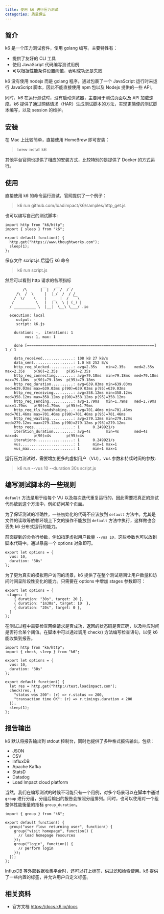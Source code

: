 ```yaml
---
title: 使用 k6 进行压力测试
categories: 质量保证
---
```


## 简介

k6 是一个压力测试套件，使用 golang 编写。主要特性有：

- 提供了友好的 CLI  工具
- 使用 JavaScript 代码编写测试用例
- 可以根据性能条件设置阈值，表明成功还是失败

k6 没有使用 nodejs 而是 golang 程序，通过包裹了一个 JavaScript 运行时来运行 JavaScript 脚本，因此不能直接使用 npm 包以及 Nodejs 提供的一些 API。

同时，k6 在运行测试时，没有启动浏览器，主要用于测试页面以及 API 加载速度。k6 提供了通过网络请求（HAR）生成测试脚本的方法，实现更简便的测试脚本编写，以及 session 的维护。

## 安装 

在 Mac 上比较简单，直接使用 HomeBrew 即可安装：

> brew install k6

其他平台官网也提供了相应的安装方式，比较特别的是提供了 Docker 的方式运行。

## 使用

直接使用 k6 的命令运行测试，官网提供了一个例子：

> k6 run github.com/loadimpact/k6/samples/http_get.js

也可以编写自己的测试脚本:

```
import http from "k6/http";
import { sleep } from "k6";

export default function() {
  http.get("https://www.thoughtworks.com");
  sleep(1);
};

```

保存文件 script.js 后运行 k6 命令

> k6 run script.js

然后可以看到 http 请求的各项指标

```
        /\      |‾‾|  /‾‾/  /‾/   
     /\  /  \     |  |_/  /  / /    
    /  \/    \    |      |  /  ‾‾\  
   /          \   |  |‾\  \ | (_) | 
  / __________ \  |__|  \__\ \___/ .io

  execution: local
     output: -
     script: k6.js

    duration: -,  iterations: 1
         vus: 1, max: 1

    done [==========================================================] 1 / 1

    data_received..............: 108 kB 27 kB/s
    data_sent..................: 1.0 kB 252 B/s
    http_req_blocked...........: avg=2.35s    min=2.35s    med=2.35s    max=2.35s    p(90)=2.35s    p(95)=2.35s   
    http_req_connecting........: avg=79.18ms  min=79.18ms  med=79.18ms  max=79.18ms  p(90)=79.18ms  p(95)=79.18ms 
    http_req_duration..........: avg=639.03ms min=639.03ms med=639.03ms max=639.03ms p(90)=639.03ms p(95)=639.03ms
    http_req_receiving.........: avg=358.12ms min=358.12ms med=358.12ms max=358.12ms p(90)=358.12ms p(95)=358.12ms
    http_req_sending...........: avg=1.79ms   min=1.79ms   med=1.79ms   max=1.79ms   p(90)=1.79ms   p(95)=1.79ms  
    http_req_tls_handshaking...: avg=701.46ms min=701.46ms med=701.46ms max=701.46ms p(90)=701.46ms p(95)=701.46ms
    http_req_waiting...........: avg=279.12ms min=279.12ms med=279.12ms max=279.12ms p(90)=279.12ms p(95)=279.12ms
    http_reqs..................: 1      0.249921/s
    iteration_duration.........: avg=4s       min=4s       med=4s       max=4s       p(90)=4s       p(95)=4s      
    iterations.................: 1      0.249921/s
    vus........................: 1      min=1 max=1
    vus_max....................: 1      min=1 max=1
```

运行压力测试时，需要增加更多的虚拟用户（VU），vus 参数和持续时间的参数:

> k6 run --vus 10 --duration 30s script.js


## 编写测试脚本的一些规则

`default` 方法是用于给每个 VU 以及每次迭代重复运行的，因此需要把真正的测试代码放到这个方法中，例如访问某个页面。

为了保证测试的准确性，一些初始化的代码不应该放到 `default` 方法中。尤其是文件的读取等依赖环境上下文的操作不能放到 `default` 方法中执行，这样做也会丢失 k6 分布式运行的能力。

前面提到的命令行参数，例如指定虚拟用户数量 `--vus 10`，这些参数也可以放到脚本代码中。通过暴露一个 options 对象即可。

```
export let options = {
  vus: 10,
  duration: "30s"
};
```

为了更为真实的模拟用户访问的场景，k6 提供了在整个测试期间让用户数量和访问时间呈阶段性变化的能力。只需要在 options 中增加 stages 参数即可：

```
export let options = {
 stages: [
    { duration: "30s", target: 20 },
    { duration: "1m30s", target: 10  },
    { duration: "20s", target: 0 },
  ]
};
```

在测试过程中需要检查网络请求是否成功，返回的状态码是否正确，以及响应时间是否符合某个阈值。在脚本中可以通过调用 check() 方法编写检查语句，以便 k6 能收集到报告。

```
import http from "k6/http";
import { check, sleep } from "k6";

export let options = {
  vus: 10,
  duration: "30s"
};

export default function() {
  let res = http.get("http://test.loadimpact.com");
  check(res, {
    "status was 200": (r) => r.status == 200,
    "transaction time OK": (r) => r.timings.duration < 200
  });
  sleep(1);
};

```

## 报告输出

k6 默认将报告输出到 stdout 控制台，同时也提供了多种格式报告输出，包括：

- JSON
- CSV
- InfluxDB
- Apache Kafka
- StatsD
- Datadog
- Load Impact cloud platform

当然，我们在编写测试的时候不可能只有一个用例，对多个场景可以在脚本中通过 `group` 进行分组，分组后输出的报告会按照分组排列。同时，也可以使用对一个组整体性能衡量的指标 `group_duration`。

```
import { group } from "k6";

export default function() {
  group("user flow: returning user", function() {
    group("visit homepage", function() {
      // load homepage resources
    });
    group("login", function() {
      // perform login
    });
  });
};

```

InfluxDB 等外部数据收集平台时，还可以打上标签，供过滤和检索使用。k6 提供了一些内置的标签，并允许用户自定义标签。

## 相关资料

- 官方文档 https://docs.k6.io/docs